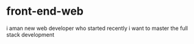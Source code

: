 # front-end-web
i aman new web developer who started recently i want to master the full stack development 
